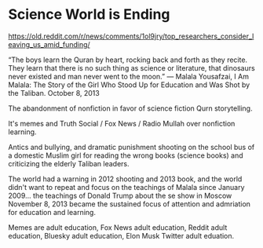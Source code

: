 # Science World is Ending

https://old.reddit.com/r/news/comments/1ol9jry/top_researchers_consider_leaving_us_amid_funding/

“The boys learn the Quran by heart, rocking back and forth as they recite. They learn that there is no such thing as science or literature, that dinosaurs never existed and man never went to the moon.”
― Malala Yousafzai, I Am Malala: The Story of the Girl Who Stood Up for Education and Was Shot by the Taliban. October 8, 2013

The abandonment of nonfiction in favor of science fiction Qurn storytelling.

It's memes and Truth Social / Fox News / Radio Mullah over nonfiction learning.

Antics and bullying, and dramatic punishment shooting on the school bus of a domestic Muslim girl for reading the wrong books (science books) and criticizing the elderly Taliban leaders.

The world had a warning in 2012 shooting and 2013 book, and the world didn't want to repeat and focus on the teachings of Malala since January 2009... the teachings of Donald Trump about the se show in Moscow November 8, 2013 became the sustained focus of attention and admriation for education and learning. 

Memes are adult education, Fox News adult education, Reddit adult education, Bluesky adult education, Elon Musk Twitter adult eduation.

